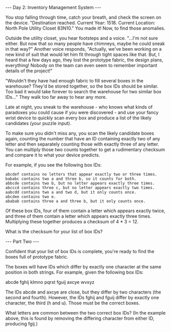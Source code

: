 --- Day 2: Inventory Management System ---

You stop falling through time, catch your breath, and check the screen on the device. "Destination reached. Current Year: 1518. Current Location: North Pole Utility Closet 83N10." You made it! Now, to find those anomalies.

Outside the utility closet, you hear footsteps and a voice. "...I'm not sure either. But now that so many people have chimneys, maybe he could sneak in that way?" Another voice responds, "Actually, we've been working on a new kind of suit that would let him fit through tight spaces like that. But, I heard that a few days ago, they lost the prototype fabric, the design plans, everything! Nobody on the team can even seem to remember important details of the project!"

"Wouldn't they have had enough fabric to fill several boxes in the warehouse? They'd be stored together, so the box IDs should be similar. Too bad it would take forever to search the warehouse for two similar box IDs..." They walk too far away to hear any more.

Late at night, you sneak to the warehouse - who knows what kinds of paradoxes you could cause if you were discovered - and use your fancy wrist device to quickly scan every box and produce a list of the likely candidates (your puzzle input).

To make sure you didn't miss any, you scan the likely candidate boxes again, counting the number that have an ID containing exactly two of any letter and then separately counting those with exactly three of any letter. You can multiply those two counts together to get a rudimentary checksum and compare it to what your device predicts.

For example, if you see the following box IDs:

    abcdef contains no letters that appear exactly two or three times.
    bababc contains two a and three b, so it counts for both.
    abbcde contains two b, but no letter appears exactly three times.
    abcccd contains three c, but no letter appears exactly two times.
    aabcdd contains two a and two d, but it only counts once.
    abcdee contains two e.
    ababab contains three a and three b, but it only counts once.

Of these box IDs, four of them contain a letter which appears exactly twice, and three of them contain a letter which appears exactly three times. Multiplying these together produces a checksum of 4 * 3 = 12.

What is the checksum for your list of box IDs?


--- Part Two ---

Confident that your list of box IDs is complete, you're ready to find the boxes full of prototype fabric.

The boxes will have IDs which differ by exactly one character at the same position in both strings. For example, given the following box IDs:

abcde
fghij
klmno
pqrst
fguij
axcye
wvxyz

The IDs abcde and axcye are close, but they differ by two characters (the second and fourth). However, the IDs fghij and fguij differ by exactly one character, the third (h and u). Those must be the correct boxes.

What letters are common between the two correct box IDs? (In the example above, this is found by removing the differing character from either ID, producing fgij.)
